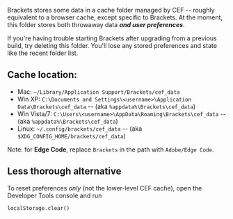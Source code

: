 Brackets stores some data in a cache folder managed by CEF -- roughly equivalent to a browser cache, except specific to Brackets. At the moment, this folder stores both throwaway data **_and user preferences_**.

If you're having trouble starting Brackets after upgrading from a previous build, try deleting this folder. You'll lose any stored preferences and state like the recent folder list.

## Cache location:

* Mac: ```~/Library/Application Support/Brackets/cef_data```
* Win XP: ```C:\Documents and Settings\<username>\Application Data\Brackets\cef_data``` -- (aka ```%appdata%\Brackets\cef_data```)
* Win Vista/7: ```C:\Users\<username>\AppData\Roaming\Brackets\cef_data``` -- (aka ```%appdata%\Brackets\cef_data```)
* Linux: ``~/.config/brackets/cef_data`` -- (aka ```$XDG_CONFIG_HOME/brackets/cef_data```)

Note: for **Edge Code**, replace `Brackets` in the path with `Adobe/Edge Code`.

## Less thorough alternative

To reset preferences _only_ (not the lower-level CEF cache), open the Developer Tools console and run

```
localStorage.clear()
```